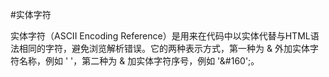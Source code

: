 #实体字符

实体字符（ASCII Encoding Reference）是用来在代码中以实体代替与HTML语法相同的字符，避免浏览解析错误。它的两种表示方式，第一种为 & 外加实体字符名称，例如 '&nbsp;'，第二种为 & 加实体字符序号，例如 '&#160';。
